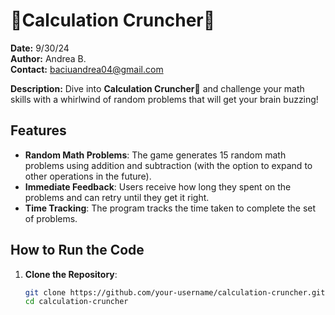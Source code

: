 # 🎉Calculation Cruncher🎉

**Date:** 9/30/24  
**Author:** Andrea B.  
**Contact:** baciuandrea04@gmail.com 

**Description:** Dive into **Calculation Cruncher**🎉 and challenge your math skills with a whirlwind of random problems that will get your brain buzzing!

## Features

- **Random Math Problems**: The game generates 15 random math problems using addition and subtraction (with the option to expand to other operations in the future).
- **Immediate Feedback**: Users receive how long they spent on the problems and can retry until they get it right.
- **Time Tracking**: The program tracks the time taken to complete the set of problems.

## How to Run the Code

1. **Clone the Repository**:
   ```bash
   git clone https://github.com/your-username/calculation-cruncher.git
   cd calculation-cruncher
